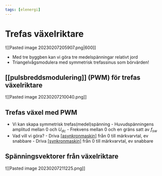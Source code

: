 ```yaml
---
tags: [elenergi]
---
```

# Trefas växelriktare
![[Pasted image 20230207205907.png|600]]
- Med tre byggben kan vi göra tre medelspänningar relativt jord
- Triangelvågsmodulera med symmetrisk trefassinus som börvärden!


## [[pulsbreddsmodulering]] (PWM) för trefas växelriktare
![[Pasted image 20230207210040.png]]

## Trefas växel med PWM
- Vi kan skapa symmetrisk trefas(medel)spänning
		- Huvudspänningens amplitud mellan 0 och $U_{dc}$
		- Frekvens mellan 0 och en gräns satt av $f_{sw}$
- Vad vill vi göra?
		- Driva [[asynkronmaskin]](motor) från 0 till märkvarvtal, ev snabbare
		- Driva [[synkronmaskin]](motor) från 0 till märkvarvtal, ev snabbare

## Spänningsvektorer från växelriktare
![[Pasted image 20230207211225.png]]
